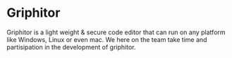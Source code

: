 # Griphitor

Griphitor is a light weight & secure code editor that can run on any platform like Windows, Linux or even mac. We here on the team take time and partisipation in the development of griphitor.
